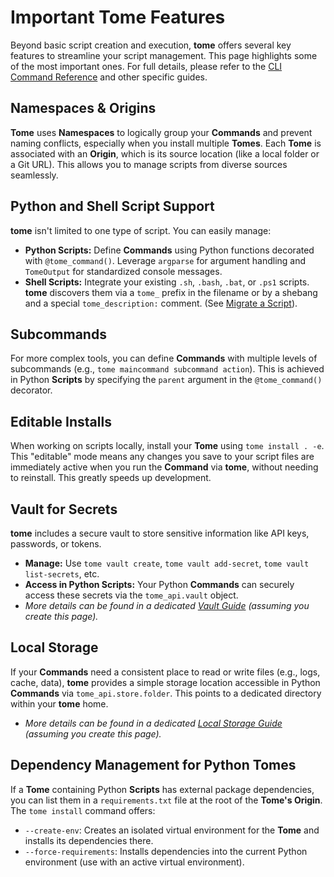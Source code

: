 # Important Tome Features

Beyond basic script creation and execution, **tome** offers several key features
to streamline your script management. This page highlights some of the most
important ones. For full details, please refer to the [CLI Command
Reference](../reference/cli.md) and other specific guides.

## Namespaces & Origins
**Tome** uses **Namespaces** to logically group your **Commands** and prevent
naming conflicts, especially when you install multiple **Tomes**. Each **Tome**
is associated with an **Origin**, which is its source location (like a local
folder or a Git URL). This allows you to manage scripts from diverse sources
seamlessly.

## Python and Shell Script Support
**tome** isn't limited to one type of script. You can easily manage:
* **Python Scripts:** Define **Commands** using Python functions decorated with
  `@tome_command()`. Leverage `argparse` for argument handling and `TomeOutput`
  for standardized console messages.
* **Shell Scripts:** Integrate your existing `.sh`, `.bash`, `.bat`, or `.ps1`
  scripts. **tome** discovers them via a `tome_` prefix in the filename or by a
  shebang and a special `tome_description:` comment. (See [Migrate a
  Script](migrate_script.md)).

## Subcommands
For more complex tools, you can define **Commands** with multiple levels of
subcommands (e.g., `tome maincommand subcommand action`). This is achieved in
Python **Scripts** by specifying the `parent` argument in the `@tome_command()`
decorator.

## Editable Installs
When working on scripts locally, install your **Tome** using `tome install .
-e`. This "editable" mode means any changes you save to your script files are
immediately active when you run the **Command** via **tome**, without needing to
reinstall. This greatly speeds up development.

## Vault for Secrets
**tome** includes a secure vault to store sensitive information like API keys,
passwords, or tokens.
* **Manage:** Use `tome vault create`, `tome vault add-secret`, `tome vault
  list-secrets`, etc.
* **Access in Python Scripts:** Your Python **Commands** can securely access
  these secrets via the `tome_api.vault` object.
* *More details can be found in a dedicated [Vault Guide](./vault.md) (assuming
  you create this page).*

## Local Storage
If your **Commands** need a consistent place to read or write files (e.g., logs,
cache, data), **tome** provides a simple storage location accessible in Python
**Commands** via `tome_api.store.folder`. This points to a dedicated directory
within your **tome** home.
* *More details can be found in a dedicated [Local Storage
  Guide](./local_store.md) (assuming you create this page).*

## Dependency Management for Python Tomes
If a **Tome** containing Python **Scripts** has external package dependencies,
you can list them in a `requirements.txt` file at the root of the **Tome's
Origin**. The `tome install` command offers:
* `--create-env`: Creates an isolated virtual environment for the **Tome** and
  installs its dependencies there.
* `--force-requirements`: Installs dependencies into the current Python
  environment (use with an active virtual environment).
